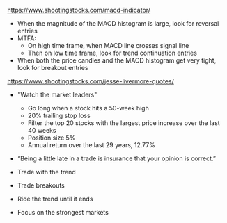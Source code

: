 https://www.shootingstocks.com/macd-indicator/

- When the magnitude of the MACD histogram is large, look for reversal entries
- MTFA:
    - On high time frame, when MACD line crosses signal line
    - Then on low time frame, look for trend continuation entries
- When both the price candles and the MACD histogram get very tight, look for breakout entries

https://www.shootingstocks.com/jesse-livermore-quotes/

- "Watch the market leaders"
  - Go long when a stock hits a 50-week high
  - 20% trailing stop loss
  - Filter the top 20 stocks with the largest price increase over the last 40 weeks
  - Position size 5%
  - Annual return over the last 29 years, 12.77%
- “Being a little late in a trade is insurance that your opinion is correct.”

- Trade with the trend
- Trade breakouts
- Ride the trend until it ends
- Focus on the strongest markets

